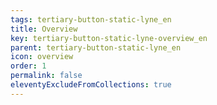 ```yaml
---
tags: tertiary-button-static-lyne_en
title: Overview
key: tertiary-button-static-lyne-overview_en
parent: tertiary-button-static-lyne_en
icon: overview
order: 1
permalink: false
eleventyExcludeFromCollections: true
---
```


